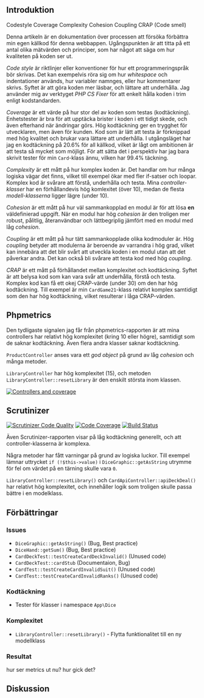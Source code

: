 ## Introduktion

Codestyle
Coverage
Complexity
Cohesion
Coupling
CRAP
(Code smell)

Denna artikeln är en dokumentation över processen att försöka förbättra min egen källkod för denna webbappen. Ugångspunkten är att titta på ett antal olika mätvärden och principer, som har något att säga om hur kvaliteten på koden ser ut.

*Code style* är riktlinjer eller konventioner för hur ett programmeringspråk bör skrivas. Det kan exempelvis röra sig om hur *whitespace* och indentationer används, hur variabler namnges, eller hur kommentarer skrivs. Syftet är att göra koden mer läsbar, och lättare att underhålla. Jag använder mig av verktyget *PHP CS Fixer* för att enkelt hålla koden i trim enligt kodstandarden.

*Coverage* är ett värde på hur stor del av koden som testas (kodtäckning). Enhetstester är bra för att upptäcka brister i koden i ett tidigt skede, och även efterhand när ändringar görs. Hög kodtäckning ger en trygghet för utvecklaren, men även för kunden. Kod som är lätt att testa är förknippad med hög kvalitet och brukar vara lättare att underhålla. I utgångsläget har jag en kodtäckning på 20.6% för all källkod, vilket är lågt om ambitionen är att testa så mycket som möjligt. För att sätta det i perspektiv har jag bara skrivit tester för min `Card`-klass ännu, vilken har 99.4% täckning.

*Complexity* är ett mått på hur komplex koden är. Det handlar om hur många logiska vägar det finns, vilket till exempel ökar med fler if-satser och loopar. Komplex kod är svårare att förstå, underhålla och testa. Mina *controller-klasser* har en förhållandevis hög komlexitet (över 10), medan de flesta *modell-klasserna* ligger lägre (under 10).

*Cohesion* är ett mått på hur väl sammankopplad en modul är för att lösa **en** väldefinierad uppgift. När en modul har hög *cohesion* är den troligen mer robust, pålitlig, återanvändbar och lättbegriplig jämfört med en modul med låg *cohesion*.

*Coupling* är ett mått på hur tätt sammankopplade olika kodmoduler är. Hög *coupling* betyder att modulerna är beroende av varrandra i hög grad, vilket kan innebära att det blir svårt att utveckla koden i en modul utan att det påverkar andra. Det kan också bli svårare att testa kod med hög *coupling*.

*CRAP* är ett mått på förhållandet mellan komplexitet och kodtäckning. Syftet är att belysa kod som kan vara svår att underhålla, förstå och testa. Komplex kod kan få ett okej CRAP-värde (under 30) om den har hög kodtäckning. Till exempel är min `CardGame21`-klass relativt komplex samtidigt som den har hög kodtäckning, vilket resulterar i låga CRAP-värden.


## Phpmetrics
Den tydligaste signalen jag får från phpmetrics-rapporten är att mina controllers har relativt hög komplexitet (kring 10 eller högre), samtidigt som de saknar kodtäckning. Även flera andra klasser saknar kodtäckning.

`ProductController` anses vara ett *god object* på grund av låg *cohesion* och många metoder. 

`LibraryController` har hög komplexitet (15), och metoden `LibraryController::resetLibrary` är den enskilt största inom klassen.

<a href="img/metrics/phpmetrics-coverage.png">
    <img
        class="img"
        src="img/metrics/phpmetrics-coverage.png"
        alt="Controllers and coverage"
    >
</a>

<!-- ![Controllers and coverage]({{ asset('img/metrics/phpmetrics-coverage.png') }}) -->


## Scrutinizer

[![Scrutinizer Code Quality](https://scrutinizer-ci.com/g/lohengrin1337/mvc-report/badges/quality-score.png?b=main)](https://scrutinizer-ci.com/g/lohengrin1337/mvc-report/?branch=main)
[![Code Coverage](https://scrutinizer-ci.com/g/lohengrin1337/mvc-report/badges/coverage.png?b=main)](https://scrutinizer-ci.com/g/lohengrin1337/mvc-report/?branch=main)
[![Build Status](https://scrutinizer-ci.com/g/lohengrin1337/mvc-report/badges/build.png?b=main)](https://scrutinizer-ci.com/g/lohengrin1337/mvc-report/build-status/main)

Även Scrutinizer-rapporten visar på låg kodtäckning generellt, och att controller-klasserna är komplexa.

Några metoder har fått varningar på grund av logiska luckor. Till exempel lämnar uttrycket `if (!$this->value)` i `DiceGraphic::getAsString` utrymme för fel om värdet på en tärning skulle vara `0`.

`LibraryController::resetLibrary()` och `CardApiController::apiDeckDeal()` har relativt hög komplexitet, och innehåller logik som troligen skulle passa bättre i en modelklass.


## Förbättringar

### Issues
- `DiceGraphic::getAsString()` (Bug, Best practice)
- `DiceHand::getSum()` (Bug, Best practice)
- `CardDeckTest::testCreateCardDeckInvalid()` (Unused code)
- `CardDeckTest::cardStub` (Documentaion, Bug)
- `CardTest::testCreateCardInvalidSuit()` (Unused code)
- `CardTest::testCreateCardInvalidRanks()` (Unused code)


### Kodtäckning
- Tester för klasser i namespace `App\Dice`

### Komplexitet
- `LibraryController::resetLibrary()` - Flytta funktionalitet till en ny modellklass


### Resultat
hur ser metrics ut nu?
hur gick det?



## Diskussion